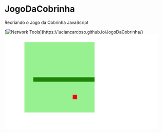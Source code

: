 # JogoDaCobrinha
Recriando o Jogo da Cobrinha JavaScript

[![Network Tools](https://img.shields.io/badge/-🌐%20JogoDa%20Cobrinha%20Link-000?)](https://luciancardoso.github.io/JogoDaCobrinha/)
![alt text](https://github.com/luciancardoso/JogoDaCobrinha/blob/main/jogoCobrinhaJavaScript.PNG)
